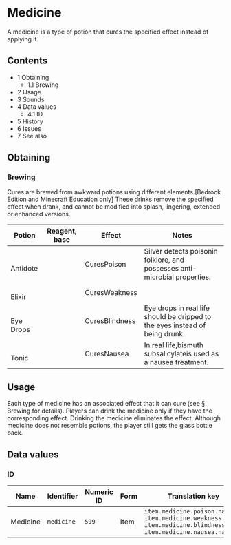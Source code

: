 # Medicine
A medicine is a type of potion that cures the specified effect instead of applying it.

## Contents
- 1 Obtaining
	- 1.1 Brewing
- 2 Usage
- 3 Sounds
- 4 Data values
	- 4.1 ID
- 5 History
- 6 Issues
- 7 See also

## Obtaining
### Brewing
Cures are brewed from awkward potions using different elements.‌[Bedrock Edition and Minecraft Education  only] These drinks remove the specified effect when drank, and cannot be modified into splash, lingering, extended or enhanced versions.

| Potion         | Reagent, base | Effect         | Notes                                                                        |
|----------------|---------------|----------------|------------------------------------------------------------------------------|
| <br/>Antidote  |               | CuresPoison    | Silver detects poisonin folklore, and possesses anti-microbial properties.   |
| <br/>Elixir    |               | CuresWeakness  |                                                                              |
| <br/>Eye Drops |               | CuresBlindness | Eye drops in real life should be dripped to the eyes instead of being drunk. |
| <br/>Tonic     |               | CuresNausea    | In real life,bismuth subsalicylateis used as a nausea treatment.             |

## Usage
Each type of medicine has an associated effect that it can cure (see § Brewing for details). Players can drink the medicine only if they have the corresponding effect. Drinking the medicine eliminates the effect. Although medicine does not resemble potions, the player still gets the glass bottle back.

## Data values
### ID
| Name     | Identifier | Numeric ID | Form | Translation key                                                                                                                  |
|----------|------------|------------|------|----------------------------------------------------------------------------------------------------------------------------------|
| Medicine | `medicine` | `599`      | Item | `item.medicine.poison.name`<br/>`item.medicine.weakness.name`<br/>`item.medicine.blindness.name`<br/>`item.medicine.nausea.name` |

